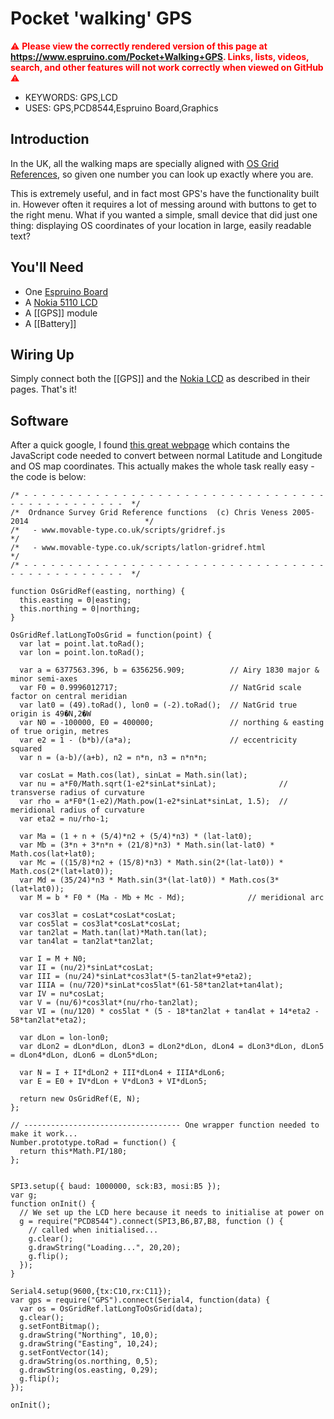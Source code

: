 <!--- Copyright (c) 2013 Gordon Williams, Pur3 Ltd. See the file LICENSE for copying permission. -->
Pocket 'walking' GPS
=================

<span style="color:red">:warning: **Please view the correctly rendered version of this page at https://www.espruino.com/Pocket+Walking+GPS. Links, lists, videos, search, and other features will not work correctly when viewed on GitHub** :warning:</span>

* KEYWORDS: GPS,LCD
* USES: GPS,PCD8544,Espruino Board,Graphics

Introduction
-----------

In the UK, all the walking maps are specially aligned with [OS Grid References](http://en.wikipedia.org/wiki/Ordnance_Survey_National_Grid), so given one number you can look up exactly where you are.

This is extremely useful, and in fact most GPS's have the functionality built in. However often it requires a lot of messing around with buttons to get to the right menu. What if you wanted a simple, small device that did just one thing: displaying OS coordinates of your location in large, easily readable text?

You'll Need
----------

* One [Espruino Board](/Original)
* A [Nokia 5110 LCD](/PCD8544)
* A [[GPS]] module
* A [[Battery]]

Wiring Up
--------

Simply connect both the [[GPS]] and the [Nokia LCD](/PCD8544) as described in their pages. That's it!


Software
-------

After a quick google, I found [this great webpage](http://www.movable-type.co.uk/scripts/latlong-gridref.html) which contains the JavaScript code needed to convert between normal Latitude and Longitude and OS map coordinates. This actually makes the whole task really easy - the code is below:

```
/* - - - - - - - - - - - - - - - - - - - - - - - - - - - - - - - - - - - - - - - - - - - - - - -  */
/*  Ordnance Survey Grid Reference functions  (c) Chris Veness 2005-2014                          */
/*   - www.movable-type.co.uk/scripts/gridref.js                                                  */
/*   - www.movable-type.co.uk/scripts/latlon-gridref.html                                         */
/* - - - - - - - - - - - - - - - - - - - - - - - - - - - - - - - - - - - - - - - - - - - - - - -  */

function OsGridRef(easting, northing) {
  this.easting = 0|easting;
  this.northing = 0|northing;
}

OsGridRef.latLongToOsGrid = function(point) {
  var lat = point.lat.toRad();
  var lon = point.lon.toRad();

  var a = 6377563.396, b = 6356256.909;          // Airy 1830 major & minor semi-axes
  var F0 = 0.9996012717;                         // NatGrid scale factor on central meridian
  var lat0 = (49).toRad(), lon0 = (-2).toRad();  // NatGrid true origin is 49�N,2�W
  var N0 = -100000, E0 = 400000;                 // northing & easting of true origin, metres
  var e2 = 1 - (b*b)/(a*a);                      // eccentricity squared
  var n = (a-b)/(a+b), n2 = n*n, n3 = n*n*n;

  var cosLat = Math.cos(lat), sinLat = Math.sin(lat);
  var nu = a*F0/Math.sqrt(1-e2*sinLat*sinLat);              // transverse radius of curvature
  var rho = a*F0*(1-e2)/Math.pow(1-e2*sinLat*sinLat, 1.5);  // meridional radius of curvature
  var eta2 = nu/rho-1;

  var Ma = (1 + n + (5/4)*n2 + (5/4)*n3) * (lat-lat0);
  var Mb = (3*n + 3*n*n + (21/8)*n3) * Math.sin(lat-lat0) * Math.cos(lat+lat0);
  var Mc = ((15/8)*n2 + (15/8)*n3) * Math.sin(2*(lat-lat0)) * Math.cos(2*(lat+lat0));
  var Md = (35/24)*n3 * Math.sin(3*(lat-lat0)) * Math.cos(3*(lat+lat0));
  var M = b * F0 * (Ma - Mb + Mc - Md);              // meridional arc

  var cos3lat = cosLat*cosLat*cosLat;
  var cos5lat = cos3lat*cosLat*cosLat;
  var tan2lat = Math.tan(lat)*Math.tan(lat);
  var tan4lat = tan2lat*tan2lat;

  var I = M + N0;
  var II = (nu/2)*sinLat*cosLat;
  var III = (nu/24)*sinLat*cos3lat*(5-tan2lat+9*eta2);
  var IIIA = (nu/720)*sinLat*cos5lat*(61-58*tan2lat+tan4lat);
  var IV = nu*cosLat;
  var V = (nu/6)*cos3lat*(nu/rho-tan2lat);
  var VI = (nu/120) * cos5lat * (5 - 18*tan2lat + tan4lat + 14*eta2 - 58*tan2lat*eta2);

  var dLon = lon-lon0;
  var dLon2 = dLon*dLon, dLon3 = dLon2*dLon, dLon4 = dLon3*dLon, dLon5 = dLon4*dLon, dLon6 = dLon5*dLon;

  var N = I + II*dLon2 + III*dLon4 + IIIA*dLon6;
  var E = E0 + IV*dLon + V*dLon3 + VI*dLon5;

  return new OsGridRef(E, N);
};

// ----------------------------------- One wrapper function needed to make it work...
Number.prototype.toRad = function() {
  return this*Math.PI/180;
};


SPI3.setup({ baud: 1000000, sck:B3, mosi:B5 });
var g;
function onInit() {
  // We set up the LCD here because it needs to initialise at power on
  g = require("PCD8544").connect(SPI3,B6,B7,B8, function () {
    // called when initialised...
    g.clear();
    g.drawString("Loading...", 20,20);
    g.flip();
  });
}

Serial4.setup(9600,{tx:C10,rx:C11});
var gps = require("GPS").connect(Serial4, function(data) {
  var os = OsGridRef.latLongToOsGrid(data);
  g.clear();
  g.setFontBitmap();
  g.drawString("Northing", 10,0);
  g.drawString("Easting", 10,24);
  g.setFontVector(14);
  g.drawString(os.northing, 0,5);
  g.drawString(os.easting, 0,29);
  g.flip();
});

onInit();
```
